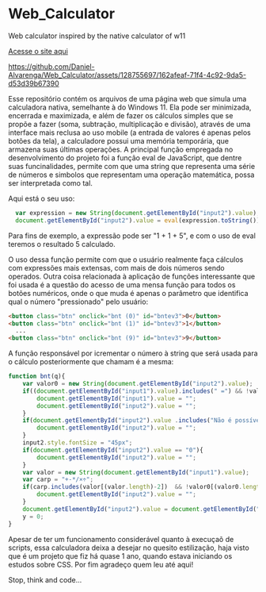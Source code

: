 # Web_Calculator
Web calculator inspired by the native calculator of w11

[Acesse o site aqui][link]

[link]: https://dra-calculadora.netlify.app/


https://github.com/Daniel-Alvarenga/Web_Calculator/assets/128755697/162afeaf-71f4-4c92-9da5-d53d39b67390


Esse repositório contém os arquivos de uma página web que simula uma calculadora nativa, semelhante à do Windows 11.
Ela pode ser minimizada, encerrada e maximizada, e além de fazer os cálculos simples que se propõe a fazer (soma, subtração, multiplicação e divisão), através de uma interface mais reclusa ao uso mobile (a entrada de valores é apenas pelos botões da tela), a calculadore possui uma memória temporária, que armazena suas últimas operações.
A principal função empregada no desenvolvimento do projeto foi a função eval de JavaScript, que dentre suas funcinalidades, permite com que uma string que representa uma série de números e simbolos que representam uma operação matemática, possa ser interpretada como tal.

Aqui está o seu uso:

```javascript
  var expression = new String(document.getElementById("input2").value);
  document.getElementById("input2").value = eval(expression.toString());
```

Para fins de exemplo, a expressão pode ser "1 + 1 + 5", e com o uso de eval teremos o resultado 5 calculado.

O uso dessa função permite com que o usuário realmente faça cálculos com expressões mais extensas, com mais de dois números sendo operados.
Outra coisa relacionada à aplicação de funções interessante que foi usada é a questão do acesso de uma mensa função para todos os botões numéricos, onde o que muda é apenas o parâmetro que identifica qual o número "pressionado" pelo usuário:

```html
<button class="btn" onclick="bnt (0)" id="bntev3">0</button>
<button class="btn" onclick="bnt (1)" id="bntev3">1</button>
  ...
<button class="btn" onclick="bnt (9)" id="bntev3">9</button>
```

A função responsável por icrementar o número à string que será usada para o cálculo posteriormente que chamam é a mesma:

```javascript
function bnt(q){
    var valor0 = new String(document.getElementById("input2").value);
    if((document.getElementById("input1").value).includes(" =") && !valor0[valor0.length-1].includes(".") && !document.getElementById("input2").value == "" ){
        document.getElementById("input1").value = "";
        document.getElementById("input2").value = "";
    }
    if(document.getElementById("input2").value .includes("Não é possível dividir por zero" ) || document.getElementById("input2").value == "Resultado indefinido "){
        document.getElementById("input2").value = "";
    }
    input2.style.fontSize = "45px";
    if(document.getElementById("input2").value == "0"){
        document.getElementById("input2").value = "";
    }
    var valor = new String(document.getElementById("input1").value);
    var carp = "+-*/×÷";
    if(carp.includes(valor[(valor.length)-2])  && !valor0[(valor0.length)-1].includes("(") && !valor0[(valor0.length)-1].includes("-") && y == 1){
        document.getElementById("input2").value = "";
    }
    document.getElementById("input2").value = document.getElementById("input2").value  + q;
    y = 0;
}
```

Apesar de ter um funcionamento considerável quanto à execuçaõ de scripts, essa calculadora deixa a desejar no quesito estilização, haja visto que é um projeto que fiz há quase 1 ano, quando estava iniciando os estudos sobre CSS.
Por fim agradeço quem leu até aqui!

Stop, think and code...
